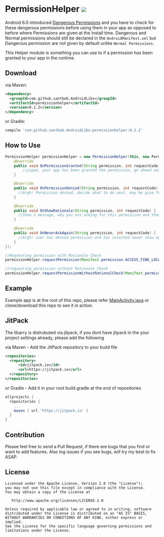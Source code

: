 # PermissionHelper [![](https://jitpack.io/v/santbob/AndroidLibs.svg)](https://jitpack.io/#santbob/AndroidLibs)

Android 6.0 introduced [Dangerous Permissions](https://developer.android.com/guide/topics/permissions/requesting.html#normal-dangerous) and you have to check for these dangerous permissions before using them in your app as opposed to before where Permissions are given at the Install time.
Dangerous and Normal permissions should still be declared in the `AndroidManifest.xml` but Dangerous permission are not given by default unlike `Normal Permissions`.

This Helper module is something you can use to if a permission has been granted to your app in the runtime.


## Download

via Maven:
```xml
<dependency>
  <groupId>com.github.santbob.AndroidLibs</groupId>
  <artifactId>permissionhelper</artifactId>
  <version>0.1.2</version>
</dependency>
```
or Gradle:
```groovy
compile 'com.github.santbob.AndroidLibs:permissionhelper:0.1.2'
```

## How to Use

```java
PermissionHelper permissionHelper = new PermissionHelper(this, new PermissionHelper.PermissionHelperListener() {
    @Override
    public void OnPermissionGranted(String permission, int requestCode) {
        //yippe, your app has been granted the permission, go ahead and do something useful with it.
    }

    @Override
    public void OnPermissionDenied(String permission, int requestCode) {
      //Argh! Permission denied, decide what to do next, may be give feature which doesnt require this permission.
    }

    @Override
    public void OnShowRationale(String permission, int requestCode) {
      //Show a message, why you are asking for this permission and then upon the user accepting the message request permission again this time without the rationale check.
    }

    @Override
    public void OnNeverAskAgain(String permission, int requestCode) {
      //Argh! user has denied permission and has selected never show again! 
    }
});

//Requesting permission with Rationale Check
permissionHelper.requestPermission(Manifest.permission.ACCESS_FINE_LOCATION, LOCATION_PERMISSION_REQUEST_CODE);

//requesting permission without Rationale Check
permissionHelper.requestPermissionWithoutRationalCheck(Manifest.permission.ACCESS_FINE_LOCATION, LOCATION_PERMISSION_REQUEST_CODE);
```        
## Example

Example app is at the root of this repo, please refer [MainActivity.java](app/src/main/java/com/santbob/androidlibs_sampleapp/MainActivity.java) or clone/download this repo to see it in action.

## JitPack

The libarry is distrubuted via jitpack, if you dont have jitpack in the your project settings already, please add the following

via Maven - Add the JitPack repository to your build file 
```xml
<repositories>
  <repository>
      <id>jitpack.io</id>
      <url>https://jitpack.io</url>
  </repository>
</repositories>
```
or Gradle - Add it in your root build.gradle at the end of repositories
```groovy
allprojects {
  repositories {
    ...
    maven { url 'https://jitpack.io' }
  }
}
```

## Contribution
Please feel free to send a Pull Request, if there are bugs that you find or want to add features. Also log issues if you see bugs, will try my best to fix ASAP.

## License

    Licensed under the Apache License, Version 2.0 (the "License");
    you may not use this file except in compliance with the License.
    You may obtain a copy of the License at

       http://www.apache.org/licenses/LICENSE-2.0

    Unless required by applicable law or agreed to in writing, software
    distributed under the License is distributed on an "AS IS" BASIS,
    WITHOUT WARRANTIES OR CONDITIONS OF ANY KIND, either express or implied.
    See the License for the specific language governing permissions and
    limitations under the License.
